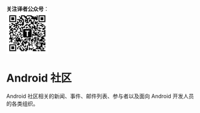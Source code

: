 **关注译者公众号**：
<br/>
<img src='../../../pic/tinylab-wechat.jpg' width='110px'/>
<br/>


# Android 社区

Android 社区相关的新闻、事件、邮件列表、参与者以及面向 Android 开发人员的各类组织。
